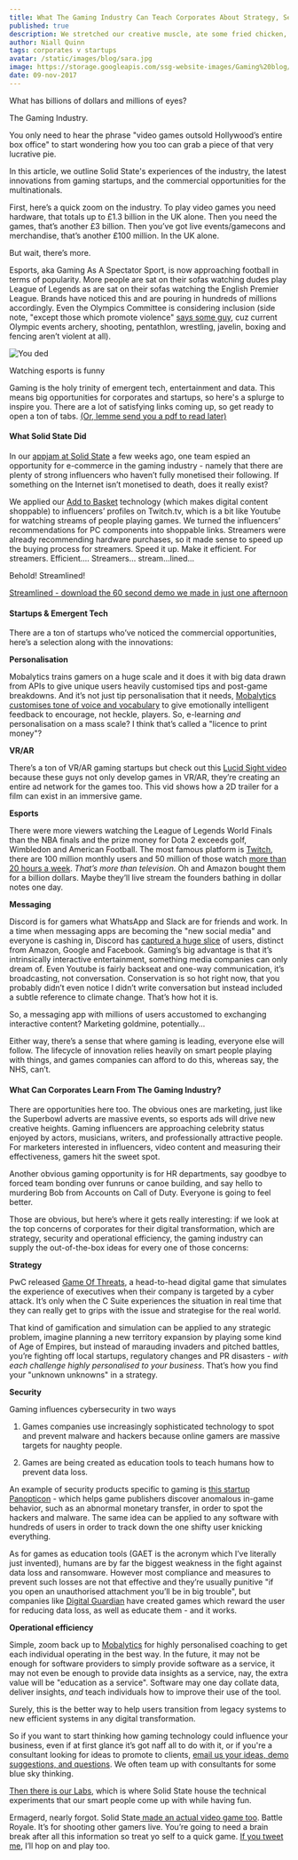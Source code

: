 ```yaml
---
title: What The Gaming Industry Can Teach Corporates About Strategy, Security and Digital Transformation
published: true
description: We stretched our creative muscle, ate some fried chicken, and made some epic demos for our ecommerce product.
author: Niall Quinn
tags: corporates v startups
avatar: /static/images/blog/sara.jpg
image: https://storage.googleapis.com/ssg-website-images/Gaming%20blog/The_International_4_Grand_Finals.jpg
date: 09-nov-2017
---
```


What has billions of dollars and millions of eyes?

The Gaming Industry.

You only need to hear the phrase "video games outsold Hollywood’s entire box office" to start wondering how you too can grab a piece of that very lucrative pie.

In this article, we outline Solid State's experiences of the industry, the latest innovations from gaming startups, and the commercial opportunities for the multinationals.

First, here’s a quick zoom on the industry. To play video games you need hardware, that totals up to £1.3 billion in the UK alone. Then you need the games, that’s another £3 billion. Then you’ve got live events/gamecons and merchandise, that’s another £100 million. In the UK alone.

But wait, there’s more.

Esports, aka Gaming As A Spectator Sport, is now approaching football in terms of popularity. More people are sat on their sofas watching dudes play League of Legends as are sat on their sofas watching the English Premier League. Brands have noticed this and are pouring in hundreds of millions accordingly. Even the Olympics Committee is considering inclusion (side note, "except those which promote violence" [says some guy](http://www.scmp.com/news/china/society/article/2108501/violent-video-games-have-no-place-olympics-e-sports-are-still), cuz current Olympic events archery, shooting, pentathlon, wrestling, javelin, boxing and fencing aren’t violent at all).

![You ded](https://storage.googleapis.com/ssg-website-images/Gaming%20blog/you%20ded%20motorcycle%20pubg.gif)

   <p class="text-center image-caption">Watching esports is funny</p>


Gaming is the holy trinity of emergent tech, entertainment and data. This means big opportunities for corporates and startups, so here's a splurge to inspire you. There are a lot of satisfying links coming up, so get ready to open a ton of tabs. [(Or, lemme send you a pdf to read later)]([https://storage.googleapis.com/ssg-website-images/Gaming%20blog/What%20The%20Gaming%20Industry%20Can%20Teach%20Corporates%20About%20Strategy%20Security%20and%20Digital%20Transformation.pdf)

#### What Solid State Did

In our [appjam](https://solidstategroup.com/2017/08/15/2017/What-Happens-When-You-Make-SSG-Do-An-Ecommerce-Hackathon-With-Demos/)[ at Solid State](https://solidstategroup.com/2017/08/15/2017/What-Happens-When-You-Make-SSG-Do-An-Ecommerce-Hackathon-With-Demos/) a few weeks ago, one team espied an opportunity for e-commerce in the gaming industry - namely that there are plenty of strong influencers who haven’t fully monetised their following. If something on the Internet isn’t monetised to death, does it really exist?

We applied our [Add to Basket](https://storage.googleapis.com/ssg-website-images/SSG%20App%20Jam/Add%20To%20Basket.pdf) technology (which makes digital content shoppable) to influencers’ profiles on Twitch.tv, which is a bit like Youtube for watching streams of people playing games. We turned the influencers’ recommendations for PC components into shoppable links. Streamers were already recommending hardware purchases, so it made sense to speed up the buying process for streamers. Speed it up. Make it efficient. For streamers. Efficient.... Streamers… stream...lined…

Behold! Streamlined!

[Streamlined - download the 60 second demo we made in just one afternoon](https://storage.googleapis.com/ssg-website-images/Gaming%20blog/demo%20of%20Streamlined.mov)

#### Startups & Emergent Tech

There are a ton of startups who’ve noticed the commercial opportunities, here’s a selection along with the innovations:

**Personalisation**

Mobalytics trains gamers on a huge scale and it does it with big data drawn from APIs to give unique users heavily customised tips and post-game breakdowns. And it’s not just tip personalisation that it needs, [Mobalytics customises tone of voice and vocabulary](https://techcrunch.com/2017/08/15/mobalytics-launches-open-beta-of-its-gaming-analytics-coach/) to give emotionally intelligent feedback to encourage, not heckle, players. So, e-learning *and* personalisation on a mass scale? I think that’s called a "licence to print money"?

**VR/AR**

There’s a ton of VR/AR gaming startups but check out this [Lucid Sight video](https://youtu.be/XTNLeQOsVaY) because these guys not only develop games in VR/AR, they’re creating an entire ad network for the games too. This vid shows how a 2D trailer for a film can exist in an immersive game.

**Esports**

There were more viewers watching the League of Legends World Finals than the NBA finals and the prize money for Dota 2 exceeds golf, Wimbledon and American Football. The most famous platform is [Twitch](https://www.twitch.tv/), there are 100 million monthly users and 50 million of those watch [more than 20 hours a week](http://twitchadvertising.tv/audience/). *That’s more than television.* Oh and Amazon bought them for a billion dollars. Maybe they’ll live stream the founders bathing in dollar notes one day.

**Messaging**

 Discord is for gamers what WhatsApp and Slack are for friends and work. In a time when messaging apps are becoming the "new social media" and everyone is cashing in, Discord has [captured a huge slice](https://techcrunch.com/2016/12/09/gamer-chat-app-discord-hits-25-million-users-can-now-be-used-in-developers-own-games/) of users, distinct from Amazon, Google and Facebook. Gaming’s big advantage is that it’s intrinsically interactive entertainment, something media companies can only dream of. Even Youtube is fairly backseat and one-way communication, it’s broadcasting, not conversation. Conservation is so hot right now, that you probably didn’t even notice I didn’t write conversation but instead included a subtle reference to climate change. That’s how hot it is.

So, a messaging app with millions of users accustomed to exchanging interactive content? Marketing goldmine, potentially…

Either way, there’s a sense that where gaming is leading, everyone else will follow. The lifecycle of innovation relies heavily on smart people playing with things, and games companies can afford to do this, whereas say, the NHS, can’t.

#### What Can Corporates Learn From The Gaming Industry?

There are opportunities here too. The obvious ones are marketing, just like the Superbowl adverts are massive events, so esports ads will drive new creative heights. Gaming influencers are approaching celebrity status enjoyed by actors, musicians, writers, and professionally attractive people. For marketers interested in influencers, video content and measuring their effectiveness, gamers hit the sweet spot.

Another obvious gaming opportunity is for HR departments, say goodbye to forced team bonding over funruns or canoe building, and say hello to murdering Bob from Accounts on Call of Duty. Everyone is going to feel better.

Those are obvious, but here’s where it gets really interesting: if we look at the top concerns of corporates for their digital transformation, which are strategy, security and operational efficiency, the gaming industry can supply the out-of-the-box ideas for every one of those concerns:

**Strategy**

PwC released [Game Of Threats](https://www.pwc.co.uk/issues/cyber-security-data-privacy/game-of-threats.html), a head-to-head digital game that simulates the experience of executives when their company is targeted by a cyber attack. It’s only when the C Suite experiences the situation in real time that they can really get to grips with the issue and strategise for the real world.

That kind of gamification and simulation can be applied to any strategic problem, imagine planning a new territory expansion by playing some kind of Age of Empires, but instead of marauding invaders and pitched battles, you’re fighting off local startups, regulatory changes and PR disasters - *with each challenge highly personalised to your business*. That’s how you find your "unknown unknowns" in a strategy.

**Security**

Gaming influences cybersecurity in two ways

1. Games companies use increasingly sophisticated technology to spot and prevent malware and hackers because online gamers are massive targets for naughty people.

2. Games are being created as education tools to teach humans how to prevent data loss.

An example of security products specific to gaming is [this startup Panopticon](https://www.panopticonlabs.com/) - which helps game publishers discover anomalous in-game behavior, such as an abnormal monetary transfer, in order to spot the hackers and malware. The same idea can be applied to any software with hundreds of users in order to track down the one shifty user knicking everything.

As for games as education tools (GAET is the acronym which I’ve literally just invented), humans are by far the biggest weakness in the fight against data loss and ransomware. However most compliance and measures to prevent such losses are not that effective and they’re usually punitive "if you open an unauthorised attachment you’ll be in big trouble", but companies like [Digital Guardian](https://digitalguardian.com/blog/gamification-data-loss-prevention-educating-and-enabling-employees-dlp) have created games which reward the user for reducing data loss, as well as educate them - and it works.

**Operational efficiency**

Simple, zoom back up to [Mobalytics](https://mobalytics.gg/) for highly personalised coaching to get each individual operating in the best way. In the future, it may not be enough for software providers to simply provide software as a service, it may not even be enough to provide data insights as a service, nay, the extra value will be "education as a service". Software may one day collate data, deliver insights, *and* teach individuals how to improve their use of the tool.

Surely, this is the better way to help users transition from legacy systems to new efficient systems in any digital transformation.

So if you want to start thinking how gaming technology could influence your business, even if at first glance it’s got naff all to do with it, or if you're a consultant looking for ideas to promote to clients, [email us your ideas, demo suggestions, and questions](mailto:projects@solidstategroup.com). We often team up with consultants for some blue sky thinking.

[Then there is our Labs](https://labs.solidstategroup.com/), which is where Solid State house the technical experiments that our smart people come up with while having fun.

Ermagerd, nearly forgot. Solid State[ made an actual video game too](https://battleroyale.win/?utm_source=blog&utm_medium=referral&utm_content=gaming%20industry%20for%20corporates). Battle Royale. It’s for shooting other gamers live. You’re going to need a brain break after all this information so treat yo self to a quick game. [If you tweet me](https://twitter.com/solidstategroup), I’ll hop on and play too.
